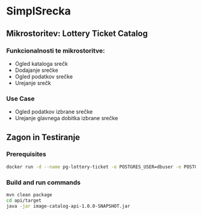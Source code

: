 # SimplSrecka

## Mikrostoritev: Lottery Ticket Catalog

### Funkcionalnosti te mikrostoritve:
* Ogled kataloga srečk
* Dodajanje srečke
* Ogled podatkov srečke
* Urejanje srečk

### Use Case
* Ogled podatkov izbrane srečke
* Urejanje glavnega dobitka izbrane srečke


## Zagon in Testiranje

### Prerequisites

```bash
docker run -d --name pg-lottery-ticket -e POSTGRES_USER=dbuser -e POSTGRES_PASSWORD=postgres -e POSTGRES_DB=lottery-ticket -p 5432:5432 postgres:13
```

### Build and run commands
```bash
mvn clean package
cd api/target
java -jar image-catalog-api-1.0.0-SNAPSHOT.jar
```


